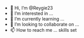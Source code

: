 - 👋 Hi, I’m @Reygie23
- 👀 I’m interested in ...
- 🌱 I’m currently learning ...
- 💞️ I’m looking to collaborate on ...
- 📫 How to reach me ...
skills set 

<!---
- Currently a Second year BSIT student. Aiming to be a passionate developer in the future.
- Continue learning and enhancing skills with self study.
- I love to explore and learn about new things.
--->
